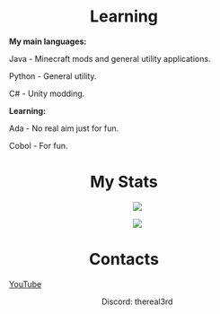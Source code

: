 <h1 align="center"><b>Learning</b></h1>
<ul>
  <ol> 
    <p><b>My main languages: </b></p>
  </ol>
  <ol> 
    <p>Java - Minecraft mods and general utility applications.</p>
    <p>Python - General utility.</p>
    <p>C# - Unity modding.</p>
  </ol>
    <ol> 
    <p><b>Learning: </b></p>
  </ol>
  <ol> 
    <p>Ada - No real aim just for fun.</p>
    <p>Cobol - For fun.</p>
  </ol>
</ul>
<h1 align="center"><b>My Stats</b></h1>
<ul align="center">
  <ol>
    <a href="https://github.com/anuraghazra/github-readme-stats">
      <img src="https://github-readme-stats.vercel.app/api/top-langs/?username=TheReal3rd&layout=compact&theme=radical" />
    </a>
  </ol>
  <ol>
    <a href="https://github.com/anuraghazra/github-readme-stats">
      <img src="https://github-readme-stats.vercel.app/api?username=TheReal3rd&theme=radical" />
    </a>
  </ol>
</ul>
<h1 align="center"><b>Contacts</b></h1>
<ul>
  <ol> 
    <a href="https://www.youtube.com/channel/UCq0Zm9yqvXrzvnnMz4vbkIw">
      <p>YouTube</p>
    </a>
  </ol>
  <ol>
    <p style="text-align:center">Discord: thereal3rd</p>
  </ol>
</ul>
